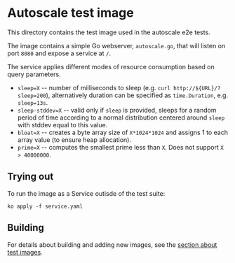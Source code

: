 # Autoscale test image

This directory contains the test image used in the autoscale e2e tests.

The image contains a simple Go webserver, `autoscale.go`, that will listen on
port `8080` and expose a service at `/`.

The service applies different modes of resource consumption based on query
parameters.

- `sleep=X` -- number of milliseconds to sleep (e.g.
  `curl http://${URL}/?sleep=200`), alternatively duration can be specified as
  `time.Duration`, e.g. `sleep=13s`.
- `sleep-stddev=X` -- valid only if `sleep` is provided, sleeps for a random
  period of time according to a normal distribution centered around `sleep` with
  stddev equal to this value.
- `bloat=X` -- creates a byte array size of `X*1024*1024` and assigns 1 to each
  array value (to ensure heap allocation).
- `prime=X` -- computes the smallest prime less than `X`. Does not support
  `X > 40000000`.

## Trying out

To run the image as a Service outisde of the test suite:

`ko apply -f service.yaml`

## Building

For details about building and adding new images, see the
[section about test images](/test/README.md#test-images).
